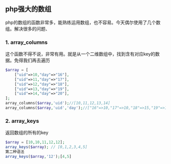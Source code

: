 ## php强大的数组
php的数组的函数非常多，能熟练运用数组，也不容易。今天偶尔使用了几个数组。解决很多的问题、

### 1. array_columns

这个函数不得不说，非常有用。就是从一个二维数组中，找到含有对应key的数据。免得我们再去遍历
```php
$array = [
    ["uid"=>10,"day"=>"16"],
    ["uid"=>11,"day"=>"17"],
    ["uid"=>12,"day"=>"18"],
    ["uid"=>13,"day"=>"19"],
    ["uid"=>14,"day"=>"20"],
];
array_columns($array,'uid');//[10,11,12,13,14]
array_columns($array,'uid','day');//["16"=>10,"17"=>10,"18"=>15,"19"=>15,"20"=>10]
```
### 2. array_keys
返回数组的所有的key
```PHP
$array = [10,10,11,12,12];
array_keys($array); // [0,1,2,3,4,5]
第二种语法
array_keys($array,'12');[4,5]
```

